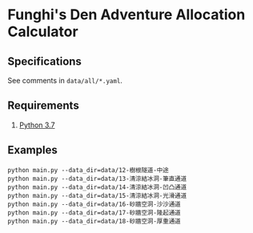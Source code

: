# Funghi's Den Adventure Allocation Calculator

## Specifications

See comments in `data/all/*.yaml`.

## Requirements

1. [Python 3.7](https://www.anaconda.com/download/)

## Examples

```shell
python main.py --data_dir=data/12-樹根隧道-中途
python main.py --data_dir=data/13-清涼結冰洞-筆直通道
python main.py --data_dir=data/14-清涼結冰洞-凹凸通道
python main.py --data_dir=data/15-清涼結冰洞-光滑通道
python main.py --data_dir=data/16-砂牆空洞-沙沙通道
python main.py --data_dir=data/17-砂牆空洞-隆起通道
python main.py --data_dir=data/18-砂牆空洞-厚重通道
```
